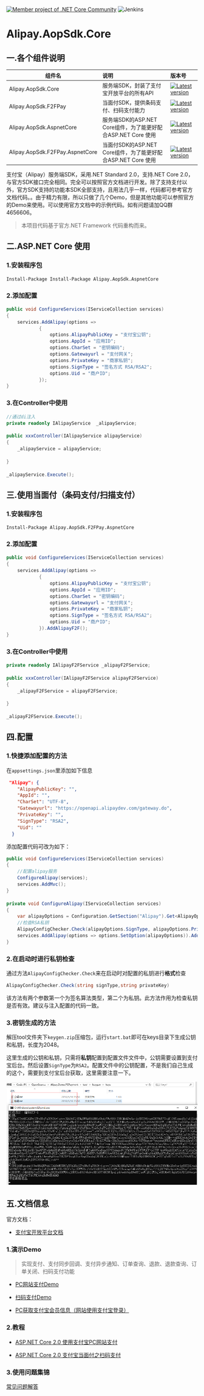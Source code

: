 [![Member project of .NET Core Community](https://img.shields.io/badge/member%20project%20of-NCC-9e20c9.svg)](https://github.com/dotnetcore)  ![Jenkins](https://img.shields.io/jenkins/s/https/ci.xcmaster.com/job/Alipay.Aopsdk.Core.svg)

# Alipay.AopSdk.Core

## 一.各个组件说明

组件名  | 说明 | 版本号 
-------- | :------------  | :------------ 
Alipay.AopSdk.Core | 服务端SDK，封装了支付宝开放平台的所有API  |  [![Latest version](https://img.shields.io/nuget/v/Alipay.AopSdk.Core.svg)](https://www.nuget.org/packages/Alipay.AopSdk.Core/)
Alipay.AopSdk.F2FPay  | 当面付SDK，提供条码支付、扫码支付能力  | [![Latest version](https://img.shields.io/nuget/v/Alipay.AopSdk.F2FPay.svg)](https://www.nuget.org/packages/Alipay.AopSdk.F2FPay/) 
Alipay.AopSdk.AspnetCore  | 服务端SDK的ASP.NET Core组件，为了能更好配合ASP.NET Core 使用  | [![Latest version](https://img.shields.io/nuget/v/Alipay.AopSdk.AspnetCore.svg)](https://www.nuget.org/packages/Alipay.AopSdk.AspnetCore/) 
Alipay.AopSdk.F2FPay.AspnetCore  | 当面付SDK的ASP.NET Core组件，为了能更好配合ASP.NET Core 使用  | [![Latest version](https://img.shields.io/nuget/v/Alipay.AopSdk.F2FPay.AspnetCore.svg)](https://www.nuget.org/packages/Alipay.AopSdk.F2FPay.AspnetCore/) 

支付宝（Alipay）服务端SDK，采用.NET Standard 2.0，支持.NET Core 2.0，与官方SDK接口完全相同。完全可以按照官方文档进行开发。除了支持支付以外，官方SDK支持的功能本SDK全部支持，且用法几乎一样，代码都可参考官方文档代码。。由于精力有限，所以只做了几个Demo，但是其他功能可以参照官方的Demo来使用。可以使用官方文档中的示例代码。如有问题请加QQ群4656606。
>本项目代码基于官方.NET Framework 代码重构而来。

## 二.ASP.NET Core 使用

### 1.安装程序包

````
Install-Package Install-Package Alipay.AopSdk.AspnetCore
````

### 2.添加配置
````csharp
public void ConfigureServices(IServiceCollection services)
{
    services.AddAlipay(options =>
	        {
		        options.AlipayPublicKey = "支付宝公钥";
		        options.AppId = "应用ID";
		        options.CharSet = "密钥编码";
		        options.Gatewayurl = "支付网关";
		        options.PrivateKey = "商家私钥";
		        options.SignType = "签名方式 RSA/RSA2";
		        options.Uid = "商户ID";
	        });
}
````

### 3.在Controller中使用

````csharp
//通过di注入
private readonly IAlipayService  _alipayService;

public xxxController(IAlipayService alipayService)
{
	_alipayService = alipayService;

}

_alipayService.Execute();
````

## 三.使用当面付（条码支付/扫描支付）

### 1.安装程序包

````
Install-Package Alipay.AopSdk.F2FPay.AspnetCore
````

### 2.添加配置
````csharp
public void ConfigureServices(IServiceCollection services)
{
    services.AddAlipay(options =>
	        {
		        options.AlipayPublicKey = "支付宝公钥";
		        options.AppId = "应用ID";
		        options.CharSet = "密钥编码";
		        options.Gatewayurl = "支付网关";
		        options.PrivateKey = "商家私钥";
		        options.SignType = "签名方式 RSA/RSA2";
		        options.Uid = "商户ID";
	        }).AddAlipayF2F();
}
````
### 3.在Controller中使用

````csharp
private readonly IAlipayF2FService _alipayF2FService;

public xxxController(IAlipayF2FService alipayF2FService)
{
	_alipayF2FService = alipayF2FService;

}

_alipayF2FService.Execute();
````

## 四.配置

### 1.快捷添加配置的方法

在`appsettings.json`里添加如下信息

````json
 "Alipay": {
    "AlipayPublicKey": "",
    "AppId": "",
    "CharSet": "UTF-8",
    "Gatewayurl": "https://openapi.alipaydev.com/gateway.do",
    "PrivateKey": "",
    "SignType": "RSA2",
    "Uid": ""
  }
````

添加配置代码可改为如下：

````csharp
public void ConfigureServices(IServiceCollection services)
{
    //配置alipay服务
    ConfigureAlipay(services);
    services.AddMvc();
}

private void ConfigureAlipay(IServiceCollection services)
{
    var alipayOptions = Configuration.GetSection("Alipay").Get<AlipayOptions>();
    //检查RSA私钥
    AlipayConfigChecker.Check(alipayOptions.SignType, alipayOptions.PrivateKey);
    services.AddAlipay(options => options.SetOption(alipayOptions)).AddAlipayF2F();
}
````

### 2.在启动时进行私钥检查

通过方法`AlipayConfigChecker.Check`来在启动时对配置的私钥进行**格式**检查

````csharp
AlipayConfigChecker.Check(string signType,string privateKey)
````
该方法有两个参数第一个为签名算法类型，第二个为私钥。此方法作用为检查私钥是否有效。建议与注入配置的代码一致。

### 3.密钥生成的方法

解压tool文件夹下`keygen.zip`压缩包，运行`start.bat`即可在keys目录下生成公钥和私钥，长度为2048。

这里生成的公钥和私钥，只需将**私钥**配置到配置文件文件中，公钥需要设置到支付宝后台。然后设置`SignType`为`RSA2`。配置文件中的公钥配置，不是我们自己生成的这个，需要到支付宝后台获取，这里需要注意一下。

![1526457521967](tool/assets/1526457521967.png)


## 五.文档信息

官方文档：

- [支付宝开放平台文档](https://docs.open.alipay.com/54/103419 "支付宝开放平台文档")

### 1.演示Demo

>实现支付、支付同步回调、支付异步通知、订单查询、退款、退款查询、订单关闭、扫码支付功能

- [PC网站支付Demo](https://github.com/stulzq/Alipay.Demo.PCPayment "PC网站支付Demo")

- [扫码支付Demo](https://github.com/stulzq/Alipay.Demo.PCPayment "扫码支付Demo")

- [PC获取支付宝会员信息（网站使用支付宝登录）](http://www.cnblogs.com/liulun/p/8410870.html "PC获取支付宝会员信息（网站使用支付宝登录）")


### 2.教程

- [ASP.NET Core 2.0 使用支付宝PC网站支付](http://www.cnblogs.com/stulzq/p/7606164.html "ASP.NET Core 2.0 使用支付宝PC网站支付")

- [ASP.NET Core 2.0 支付宝当面付之扫码支付](http://www.cnblogs.com/stulzq/p/7647948.html "ASP.NET Core 2.0 支付宝当面付之扫码支付")

### 3.使用问题集锦

[常见问题解答](http://www.cnblogs.com/stulzq/p/7873909.html)

